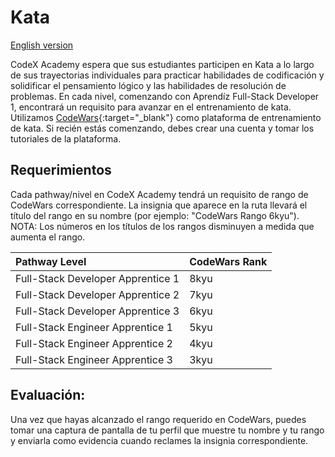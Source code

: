 # Kata

[English version](kata.md)

CodeX Academy espera que sus estudiantes participen en Kata a lo largo de sus trayectorias individuales para practicar habilidades de codificación y solidificar el pensamiento lógico y las habilidades de resolución de problemas. En cada nivel, comenzando con Aprendíz Full-Stack Developer 1, encontrará un requisito para avanzar en el entrenamiento de kata. Utilizamos [CodeWars](https://codewars.com){:target="\_blank"} como plataforma de entrenamiento de kata. Si recién estás comenzando, debes crear una cuenta y tomar los tutoriales de la plataforma.

## Requerimientos

Cada pathway/nivel en CodeX Academy tendrá un requisito de rango de CodeWars correspondiente. La insignia que aparece en la ruta llevará el título del rango en su nombre (por ejemplo: "CodeWars Rango 6kyu"). NOTA: Los números en los títulos de los rangos disminuyen a medida que aumenta el rango.

| Pathway Level                     | CodeWars Rank |
| :-------------------------------- | :------------ |
| Full-Stack Developer Apprentice 1 | 8kyu          |
| Full-Stack Developer Apprentice 2 | 7kyu          |
| Full-Stack Developer Apprentice 3 | 6kyu          |
| Full-Stack Engineer Apprentice 1  | 5kyu          |
| Full-Stack Engineer Apprentice 2  | 4kyu          |
| Full-Stack Engineer Apprentice 3  | 3kyu          |

## Evaluación:

Una vez que hayas alcanzado el rango requerido en CodeWars, puedes tomar una captura de pantalla de tu perfil que muestre tu nombre y tu rango y enviarla como evidencia cuando reclames la insignia correspondiente.
